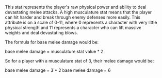 This stat represents the player's raw physical power and ability to deal devastating melee attacks. A high musculature stat means that the player can hit harder and break through enemy defenses more easily.
This attribute is on a scale of 0-11, where 0 represents a character with very little physical strength and 11 represents a character who can lift massive weights and deal devastating blows.

The formula for base melee damage would be:

base melee damage = musculature stat value * 2

So for a player with a musculature stat of 3, their melee damage would be:

base melee damage = 3 * 2
base melee damage = 6
